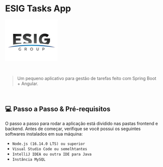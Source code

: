 # ESIG Tasks App

<img src="./frontend/src/assets/img/esig-group.png" alt="exemplo imagem">

&nbsp;

> Um pequeno aplicativo para gestão de tarefas feito com Spring Boot + Angular.

&nbsp;

## 💻 Passo a Passo & Pré-requisitos

O passo a passo para rodar a aplicação está dividido nas pastas frontend e backend. Antes de começar, verifique se você possui os seguintes softwares instalados em sua máquina:
*  `Node.js (16.14.0 LTS) ou superior`
*  `Visual Studio Code ou semelhtantes`
*  `IntelliJ IDEA ou outra IDE para Java`
*  `Instância MySQL`
